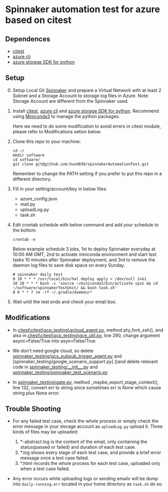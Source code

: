# Spinnaker automation test for azure based on citest

## Dependences

 * [citest](https://github.com/google/citest/)
 * [azure cli](https://docs.microsoft.com/cli/azure/install-azure-cli)
 * [azure storage SDK for python](https://docs.microsoft.com/en-us/azure/storage/blobs/storage-quickstart-blobs-python)

## Setup

0. Setup Local Git [Spinnaker](https://www.spinnaker.io/setup/) and prepare a Virtual Network with at least 2 Subnet and a Storage Account to storage log files in Azure. Note: Storage Account are different from the Spinnaker used.

1. Install [citest](https://github.com/google/citest/), [azure cli](https://docs.microsoft.com/cli/azure/install-azure-cli) and [azure storage SDK for python](https://docs.microsoft.com/en-us/azure/storage/blobs/storage-quickstart-blobs-python). Recommend using [Miniconda3](https://docs.conda.io/en/latest/miniconda.html) to manage the python packages. 
    
    Here we need to do some modification to avoid errers in citest module, please refer to Modifications setion below.

2. Clone this repo to your machine:
    ```
    cd ~/
    mkdir software
    cd software/
    git clone git@github.com:hund030/spinnakerAutomationTest.git
    ```
    Remember to change the PATH setting if you prefer to put this repo in a different directory.
    
3. Fill in your setting/account/key in below files:
    * azure_config.json
    * mail.py
    * uploadLog.py
    * task.sh
    
4. Edit crontab schedule with below command and add your schedule to the bottom.
    ```
    crontab -e
    ```
   Below example schedule 3 jobs, 1st to deploy Spinnaker everyday at 10:00 AM GMT, 2nd to activate miniconda environment and start test tasks 10 minutes after Spinnaker deployment, and 3rd to remove the daemon log files to save disk space on every Sunday.
    ```
    # spinnaker daily test
    0 10 * * * /usr/local/bin/hal deploy apply > /dev/null 2>&1
    10 10 * * * bash -c 'source ~/miniconda3/bin/activate spin && cd ~/software/spinnakerTestUnit/ && bash task.sh'
    0 0 * * 7 rm -rf ~/.gradle/daemon/*
    ```
5. Wait until the test ends and check your email box.

## Modifications
    
 * In [citest\citest\gcp_testing\gcloud_agent.py](), method pty_fork_ssh(), and also in [citest\citest\gcp_testing\gce_util.py](), line 290, change argument async=False/True into asyn=False/True
 
 * We don't need google cloud, so delete [spinnaker_testing/gcs_pubsub_trigger_agent.py]() and [spinnaker_testing/google_scenario_support.py] ()and delete relevant code in [spinnaker_testing/\_\_init__.py]() and [spinnaker_testing/spinnaker_test_scenario.py]()

 * In [spinnaker_testing\gate.py](), method _maybe_export_stage_context(), line 132, convert err to string since sometimes err is None which cause string plus None error.
 
 ## Trouble Shooting 
 
* For any failed test case, check the whole process or simply check the error message in your storage account as `uploadLog.py` upload it. Three kinds of files may be uploaded:
    1. *-abstract.log is the content of the email, only containing the status(passed or failed) and duration of each test case.
    2. *.log shows every stage of each test case, and provide a brief error message once a test case failed.
    3. *.html records the whole process for each test case, uploaded only when a test case failed.

* Any error occurs while uploading logs or sending emails will be dump into `daily-running.err` located in your home directory as `task.sh` do so.
